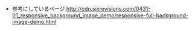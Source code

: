 
* 参考にしているページ
http://cdn.sixrevisions.com/0431-01_responsive_background_image_demo/responsive-full-background-image-demo.html